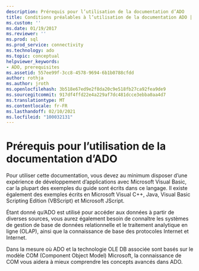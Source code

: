 ```yaml
---
description: Prérequis pour l’utilisation de la documentation d’ADO
title: Conditions préalables à l’utilisation de la documentation ADO | Microsoft Docs
ms.custom: ''
ms.date: 01/19/2017
ms.reviewer: ''
ms.prod: sql
ms.prod_service: connectivity
ms.technology: ado
ms.topic: conceptual
helpviewer_keywords:
- ADO, prerequisites
ms.assetid: 557ee99f-3cc8-4578-9694-6b1b0788cfdd
author: rothja
ms.author: jroth
ms.openlocfilehash: 3b518e67ed9e2f8da20c9e518fb27ca92fea9de9
ms.sourcegitcommit: 917df4ffd22e4a229af7dc481dcce3ebba0aa4d7
ms.translationtype: MT
ms.contentlocale: fr-FR
ms.lasthandoff: 02/10/2021
ms.locfileid: "100032131"
---
```

# <a name="prerequisites-for-using-the-ado-documentation"></a>Prérequis pour l’utilisation de la documentation d’ADO
Pour utiliser cette documentation, vous devez au minimum disposer d’une expérience de développement d’applications avec Microsoft Visual Basic, car la plupart des exemples du guide sont écrits dans ce langage. Il existe également des exemples écrits en Microsoft Visual C++, Java, Visual Basic Scripting Edition (VBScript) et Microsoft JScript.  
  
 Étant donné qu’ADO est utilisé pour accéder aux données à partir de diverses sources, vous aurez également besoin de connaître les systèmes de gestion de base de données relationnelle et le traitement analytique en ligne (OLAP), ainsi que la connaissance de base des protocoles Internet et Internet.  
  
 Dans la mesure où ADO et la technologie OLE DB associée sont basés sur le modèle COM (Component Object Model) Microsoft, la connaissance de COM vous aidera à mieux comprendre les concepts avancés dans ADO.
